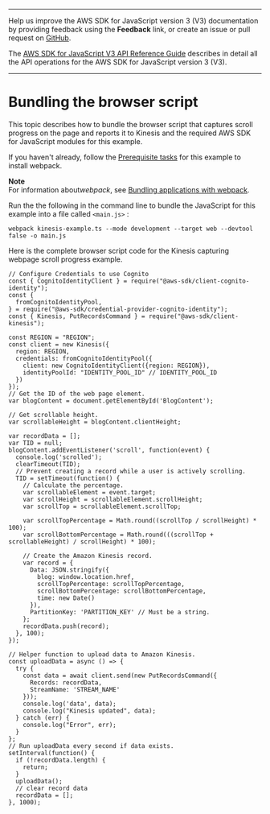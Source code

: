 --------

Help us improve the AWS SDK for JavaScript version 3 \(V3\) documentation by providing feedback using the **Feedback** link, or create an issue or pull request on [GitHub](https://github.com/awsdocs/aws-sdk-for-javascript-v3)\.

 The [AWS SDK for JavaScript V3 API Reference Guide](https://docs.aws.amazon.com/AWSJavaScriptSDK/v3/latest/index.html) describes in detail all the API operations for the AWS SDK for JavaScript version 3 \(V3\)\.

--------

# Bundling the browser script<a name="kinesis-page-scrolling-full"></a>

This topic describes how to bundle the browser script that captures scroll progress on the page and reports it to Kinesis and the required AWS SDK for JavaScript modules for this example\. 

If you haven't already, follow the [Prerequisite tasks](kinesis-page-scrolling-prerequisites.md) for this example to install webpack\. 

**Note**  
For information about*webpack*, see [Bundling applications with webpack](webpack.md)\.

Run the the following in the command line to bundle the JavaScript for this example into a file called `<main.js>` :

```
webpack kinesis-example.ts --mode development --target web --devtool false -o main.js
```

Here is the complete browser script code for the Kinesis capturing webpage scroll progress example\.

```
// Configure Credentials to use Cognito
const { CognitoIdentityClient } = require("@aws-sdk/client-cognito-identity");
const {
  fromCognitoIdentityPool,
} = require("@aws-sdk/credential-provider-cognito-identity");
const { Kinesis, PutRecordsCommand } = require("@aws-sdk/client-kinesis");

const REGION = "REGION";
const client = new Kinesis({
  region: REGION,
  credentials: fromCognitoIdentityPool({
    client: new CognitoIdentityClient({region: REGION}),
    identityPoolId: "IDENTITY_POOL_ID" // IDENTITY_POOL_ID
  })
});
// Get the ID of the web page element.
var blogContent = document.getElementById('BlogContent');

// Get scrollable height.
var scrollableHeight = blogContent.clientHeight;

var recordData = [];
var TID = null;
blogContent.addEventListener('scroll', function(event) {
  console.log('scrolled');
  clearTimeout(TID);
  // Prevent creating a record while a user is actively scrolling.
  TID = setTimeout(function() {
    // Calculate the percentage.
    var scrollableElement = event.target;
    var scrollHeight = scrollableElement.scrollHeight;
    var scrollTop = scrollableElement.scrollTop;

    var scrollTopPercentage = Math.round((scrollTop / scrollHeight) * 100);
    var scrollBottomPercentage = Math.round(((scrollTop + scrollableHeight) / scrollHeight) * 100);

    // Create the Amazon Kinesis record.
    var record = {
      Data: JSON.stringify({
        blog: window.location.href,
        scrollTopPercentage: scrollTopPercentage,
        scrollBottomPercentage: scrollBottomPercentage,
        time: new Date()
      }),
      PartitionKey: 'PARTITION_KEY' // Must be a string.
    };
    recordData.push(record);
  }, 100);
});

// Helper function to upload data to Amazon Kinesis.
const uploadData = async () => {
  try {
    const data = await client.send(new PutRecordsCommand({
      Records: recordData,
      StreamName: 'STREAM_NAME'
    }));
    console.log('data', data);
    console.log("Kinesis updated", data);
  } catch (err) {
    console.log("Error", err);
  }
};
// Run uploadData every second if data exists.
setInterval(function() {
  if (!recordData.length) {
    return;
  }
  uploadData();
  // clear record data
  recordData = [];
}, 1000);
```